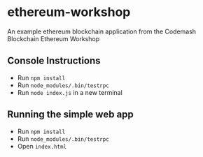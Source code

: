 # ethereum-workshop

An example ethereum blockchain application from the Codemash Blockchain Ethereum Workshop

## Console Instructions

- Run `npm install`
- Run `node_modules/.bin/testrpc`
- Run `node index.js` in a new terminal

## Running the simple web app

- Run `npm install`
- Run `node_modules/.bin/testrpc`
- Open `index.html`
